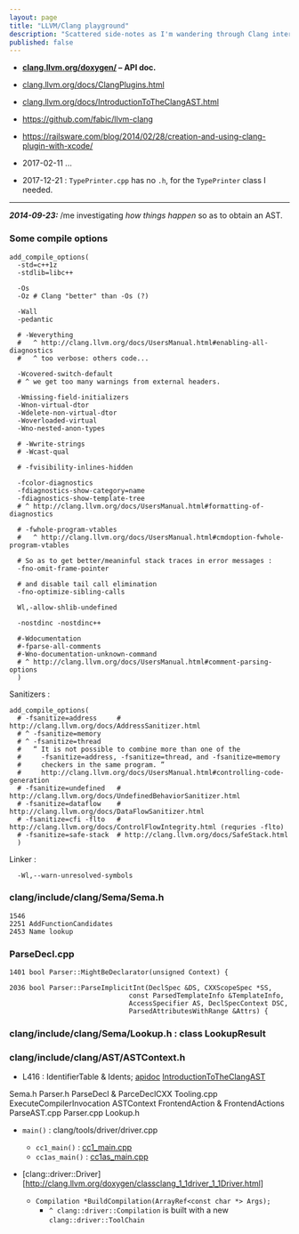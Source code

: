 ```yaml
---
layout: page
title: "LLVM/Clang playground"
description: "Scattered side-notes as I'm wandering through Clang internals."
published: false
---
```


* __[clang.llvm.org/doxygen/](http://clang.llvm.org/doxygen/index.html)
  &ndash; API doc.__
* [clang.llvm.org/docs/ClangPlugins.html](https://clang.llvm.org/docs/ClangPlugins.html)
* [clang.llvm.org/docs/IntroductionToTheClangAST.html](https://clang.llvm.org/docs/IntroductionToTheClangAST.html)
* <https://github.com/fabic/llvm-clang>
* <https://railsware.com/blog/2014/02/28/creation-and-using-clang-plugin-with-xcode/>

* 2017-02-11 ...
* 2017-12-21 : `TypePrinter.cpp` has no `.h`, for the `TypePrinter` class I needed.

- - -

_**2014-09-23:**_ /me investigating _how things happen_ so as to obtain an AST.

### Some compile options

    add_compile_options(
      -std=c++1z
      -stdlib=libc++

      -Os
      -Oz # Clang "better" than -Os (?)

      -Wall
      -pedantic

      # -Weverything
      #   ^ http://clang.llvm.org/docs/UsersManual.html#enabling-all-diagnostics
      #   ^ too verbose: others code...

      -Wcovered-switch-default
      # ^ we get too many warnings from external headers.

      -Wmissing-field-initializers
      -Wnon-virtual-dtor
      -Wdelete-non-virtual-dtor
      -Woverloaded-virtual
      -Wno-nested-anon-types

      # -Wwrite-strings
      # -Wcast-qual

      # -fvisibility-inlines-hidden

      -fcolor-diagnostics
      -fdiagnostics-show-category=name
      -fdiagnostics-show-template-tree
      # ^ http://clang.llvm.org/docs/UsersManual.html#formatting-of-diagnostics

      # -fwhole-program-vtables
      #   ^ http://clang.llvm.org/docs/UsersManual.html#cmdoption-fwhole-program-vtables

      # So as to get better/meaninful stack traces in error messages :
      -fno-omit-frame-pointer

      # and disable tail call elimination
      -fno-optimize-sibling-calls

      Wl,-allow-shlib-undefined

      -nostdinc -nostdinc++

      #-Wdocumentation
      #-fparse-all-comments
      #-Wno-documentation-unknown-command
      # ^ http://clang.llvm.org/docs/UsersManual.html#comment-parsing-options
      )

Sanitizers :

    add_compile_options(
      # -fsanitize=address     # http://clang.llvm.org/docs/AddressSanitizer.html
      # ^ -fsanitize=memory
      # ^ -fsanitize=thread
      #   “ It is not possible to combine more than one of the
      #     -fsanitize=address, -fsanitize=thread, and -fsanitize=memory
      #     checkers in the same program. ”
      #     http://clang.llvm.org/docs/UsersManual.html#controlling-code-generation
      # -fsanitize=undefined   # http://clang.llvm.org/docs/UndefinedBehaviorSanitizer.html
      # -fsanitize=dataflow    # http://clang.llvm.org/docs/DataFlowSanitizer.html
      # -fsanitize=cfi -flto   # http://clang.llvm.org/docs/ControlFlowIntegrity.html (requries -flto)
      # -fsanitize=safe-stack  # http://clang.llvm.org/docs/SafeStack.html
      )

Linker :

      -Wl,--warn-unresolved-symbols

### clang/include/clang/Sema/Sema.h

    1546
    2251 AddFunctionCandidates
    2453 Name lookup

### ParseDecl.cpp

    1401 bool Parser::MightBeDeclarator(unsigned Context) {

    2036 bool Parser::ParseImplicitInt(DeclSpec &DS, CXXScopeSpec *SS,
                                  const ParsedTemplateInfo &TemplateInfo,
                                  AccessSpecifier AS, DeclSpecContext DSC,
                                  ParsedAttributesWithRange &Attrs) {

### clang/include/clang/Sema/Lookup.h : class LookupResult


### clang/include/clang/AST/ASTContext.h

* L416 : IdentifierTable & Idents;
  [apidoc](http://clang.llvm.org/doxygen/classclang_1_1ASTContext.html#a4f95adb9958e22fbe55212ae6482feb4)
  [IntroductionToTheClangAST](http://clang.llvm.org/docs/IntroductionToTheClangAST.html#ast-context)


Sema.h
Parser.h  ParseDecl & ParceDeclCXX
Tooling.cpp
ExecuteCompilerInvocation
ASTContext
FrontendAction & FrontendActions
ParseAST.cpp
Parser.cpp
Lookup.h


* `main()` : clang/tools/driver/driver.cpp
  - `cc1_main()` : [cc1_main.cpp](clang/tools/driver/cc1_main.cpp)
  - `cc1as_main()` : [cc1as_main.cpp](clang/tools/driver/cc1as_main.cpp)

* [clang::driver::Driver][http://clang.llvm.org/doxygen/classclang_1_1driver_1_1Driver.html]
  - `Compilation *BuildCompilation(ArrayRef<const char *> Args);`
    * `^ clang::driver::Compilation` is built with a new `clang::driver::ToolChain`
